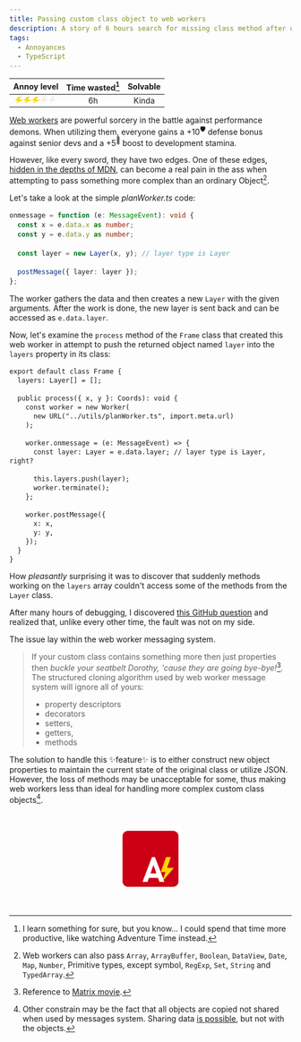 ```yaml
---
title: Passing custom class object to web workers
description: A story of 6 hours search for missing class method after using web workers
tags:
  - Annoyances
  - TypeScript
---
```

<div align="center">

| Annoy level | Time wasted[^0] | Solvable |
| :-: | :-: | :-: |
| <img src="/img/Bolt.svg" alt="Annoying bolt level 1 on" width="15" height="12"/><img src="/img/Bolt.svg" alt="Annoying bolt level 2 on" width="15" height="12"/><img src="/img/Bolt.svg" alt="Annoying bolt level 3 on" width="15" height="12"/><img src="/img/Bolt_off.svg" alt="Annoying bolt level 4 off" width="15" height="12"/><img src="/img/Bolt_off.svg" alt="Annoying bolt level 5 off" width="15" height="12"/> | 6h | Kinda |

</div>

[Web workers](https://developer.mozilla.org/en-US/docs/Web/API/Web_Workers_API/Using_web_workers) are powerful sorcery in the battle against performance demons. When utilizing them, everyone gains a +10<sup>🛡️</sup> defense bonus against senior devs and a +5<sup>🐎</sup> boost to development stamina.

However, like every sword, they have two edges. One of these edges, [hidden in the depths of MDN](https://developer.mozilla.org/en-US/docs/Web/API/Web_Workers_API/Structured_clone_algorithm), can become a real pain in the ass when attempting to pass something more complex than an ordinary Object[^1].

Let's take a look at the simple _planWorker.ts_ code:

```ts
onmessage = function (e: MessageEvent): void {
  const x = e.data.x as number;
  const y = e.data.y as number;

  const layer = new Layer(x, y); // layer type is Layer

  postMessage({ layer: layer });
};
```

The worker gathers the data and then creates a new `Layer` with the given arguments. After the work is done, the new layer is sent back and can be accessed as `e.data.layer`.

Now, let's examine the `process` method of the `Frame` class that created this web worker in attempt to push the returned object named `layer` into the `layers` property in its class:

```ts/9
export default class Frame {
  layers: Layer[] = [];

  public process({ x, y }: Coords): void {
    const worker = new Worker(
      new URL("../utils/planWorker.ts", import.meta.url)
    );

    worker.onmessage = (e: MessageEvent) => {
      const layer: Layer = e.data.layer; // layer type is Layer, right?

      this.layers.push(layer);
      worker.terminate();
    };

    worker.postMessage({
      x: x,
      y: y,
    });
  }
}
```

How _pleasantly_ surprising it was to discover that suddenly methods working on the `layers` array couldn't access some of the methods from the `Layer` class.

After many hours of debugging, I discovered [this GitHub question](https://stackoverflow.com/questions/7704323/passing-objects-to-a-web-worker) and realized that, unlike every other time, the fault was not on my side.

The issue lay within the web worker messaging system.

> If your custom class contains something more then just properties then _buckle your seatbelt Dorothy, 'cause they are going bye-bye!_[^2]. The structured cloning algorithm used by web worker message system will ignore all of yours:
>
> - property descriptors
> - decorators
> - setters,
> - getters,
> - methods

The solution to handle this ✨feature✨ is to either construct new object properties to maintain the current state of the original class or utilize JSON. However, the loss of methods may be unacceptable for some, thus making web workers less than ideal for handling more complex custom class objects[^3].

<br>
<br>

<div align="center">
    <img src="../img/AnnoyScript_logo.svg"  alt="AnnoyScript logo" height="100" width="100"/>
</div>

<br>
<br>

[^0]: I learn something for sure, but you know... I could spend that time more productive, like watching Adventure Time instead.
[^1]: Web workers can also pass `Array`, `ArrayBuffer`, `Boolean`, `DataView`, `Date`, `Map`, `Number`, Primitive types, except symbol, `RegExp`, `Set`, `String` and `TypedArray`.
[^2]: Reference to [Matrix movie](https://www.youtube.com/watch?v=0-JJuHpfN5g&pp=ygUSbWF0cml4IHNheSBieWUgYnll).
[^3]: Other constrain may be the fact that all objects are copied not shared when used by messages system. Sharing data [is possible](https://developer.mozilla.org/en-US/docs/Web/API/Web_Workers_API/Using_web_workers#passing_data_by_transferring_ownership_transferable_objects), but not with the objects.
